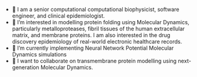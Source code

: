 - 👋 I am a senior computational computational biophysicist, software engineer, and clinical epidemiologist.
- 👀 I’m interested in modelling protein folding using Molecular Dynamics, particularly metalloproteases, fibril tissues of the human extracellular matrix, and membrane proteins. I am also interested in the drug discovery epidemiology of real-world electronic healthcare records.
- 🌱 I’m currently implementing Neural Network Potential Molecular Dynamics simulations
- 💞️ I want to collaborate on transmembrane protein modelling using next-generation Molecular Dynamics. 

<!---
acnash/acnash is a ✨ special ✨ repository because its `README.md` (this file) appears on your GitHub profile.
You can click the Preview link to take a look at your changes.
--->
